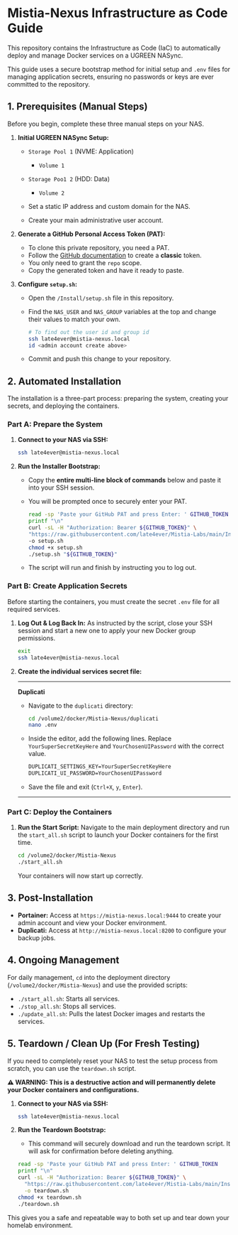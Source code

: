# Mistia-Nexus Infrastructure as Code Guide

This repository contains the Infrastructure as Code (IaC) to automatically deploy and manage Docker services on a UGREEN NASync.

This guide uses a secure bootstrap method for initial setup and `.env` files for managing application secrets, ensuring no passwords or keys are ever committed to the repository.

## 1. Prerequisites (Manual Steps)

Before you begin, complete these three manual steps on your NAS.

1. **Initial UGREEN NASync Setup:**
   * `Storage Pool 1` (NVME: Application)
      * `Volume 1`
   * `Storage Poo1 2` (HDD: Data)
      * `Volume 2`

   * Set a static IP address and custom domain for the NAS.
   * Create your main administrative user account.

2. **Generate a GitHub Personal Access Token (PAT):**
    * To clone this private repository, you need a PAT.
    * Follow the [GitHub documentation](https://docs.github.com/en/authentication/keeping-your-account-and-data-secure/managing-your-personal-access-tokens) to create a **classic** token.
    * You only need to grant the `repo` scope.
    * Copy the generated token and have it ready to paste.

3. **Configure `setup.sh`:**
    * Open the `/Install/setup.sh` file in this repository.
    * Find the `NAS_USER` and `NAS_GROUP` variables at the top and change their values to match your own.

        ```bash
        # To find out the user id and group id
        ssh late4ever@mistia-nexus.local
        id <admin account create above>
        ```

    * Commit and push this change to your repository.

## 2. Automated Installation

The installation is a three-part process: preparing the system, creating your secrets, and deploying the containers.

### Part A: Prepare the System

1. **Connect to your NAS via SSH:**

    ```bash
    ssh late4ever@mistia-nexus.local
    ```

2. **Run the Installer Bootstrap:**
    * Copy the **entire multi-line block of commands** below and paste it into your SSH session.
    * You will be prompted once to securely enter your PAT.

        ```bash
        read -sp 'Paste your GitHub PAT and press Enter: ' GITHUB_TOKEN
        printf "\n"
        curl -sL -H "Authorization: Bearer ${GITHUB_TOKEN}" \
        "https://raw.githubusercontent.com/late4ever/Mistia-Labs/main/Install/setup.sh" \
        -o setup.sh
        chmod +x setup.sh
        ./setup.sh "${GITHUB_TOKEN}"
        ```

    * The script will run and finish by instructing you to log out.

### Part B: Create Application Secrets

Before starting the containers, you must create the secret `.env` file for all required services.

1. **Log Out & Log Back In:** As instructed by the script, close your SSH session and start a new one to apply your new Docker group permissions.

    ```bash
    exit
    ssh late4ever@mistia-nexus.local
    ```

2. **Create the individual services secret file:**

    ---

   **Duplicati**
      * Navigate to the `duplicati` directory:

        ```bash
        cd /volume2/docker/Mistia-Nexus/duplicati
        nano .env
        ```

      * Inside the editor, add the following lines. Replace `YourSuperSecretKeyHere` and `YourChosenUIPassword` with the correct value.

        ```txt
        DUPLICATI_SETTINGS_KEY=YourSuperSecretKeyHere
        DUPLICATI_UI_PASSWORD=YourChosenUIPassword
        ```

      * Save the file and exit (`Ctrl+X`, `y`, `Enter`).

    ---

### Part C: Deploy the Containers

1. **Run the Start Script:** Navigate to the main deployment directory and run the `start_all.sh` script to launch your Docker containers for the first time.

    ```bash
    cd /volume2/docker/Mistia-Nexus
    ./start_all.sh
    ```

    Your containers will now start up correctly.

## 3. Post-Installation

* **Portainer:** Access at `https://mistia-nexus.local:9444` to create your admin account and view your Docker environment.
* **Duplicati:** Access at `http://mistia-nexus.local:8200` to configure your backup jobs.

## 4. Ongoing Management

For daily management, `cd` into the deployment directory (`/volume2/docker/Mistia-Nexus`) and use the provided scripts:

* `./start_all.sh`: Starts all services.
* `./stop_all.sh`: Stops all services.
* `./update_all.sh`: Pulls the latest Docker images and restarts the services.

## 5. Teardown / Clean Up (For Fresh Testing)

If you need to completely reset your NAS to test the setup process from scratch, you can use the `teardown.sh` script.

**⚠️ WARNING: This is a destructive action and will permanently delete your Docker containers and configurations.**

1. **Connect to your NAS via SSH:**

    ```bash
    ssh late4ever@mistia-nexus.local
    ```

2. **Run the Teardown Bootstrap:**
    * This command will securely download and run the teardown script. It will ask for confirmation before deleting anything.

    ```bash
    read -sp 'Paste your GitHub PAT and press Enter: ' GITHUB_TOKEN
    printf "\n"
    curl -sL -H "Authorization: Bearer ${GITHUB_TOKEN}" \
      "https://raw.githubusercontent.com/late4ever/Mistia-Labs/main/Install/teardown.sh" \
      -o teardown.sh
    chmod +x teardown.sh
    ./teardown.sh
    ```

This gives you a safe and repeatable way to both set up and tear down your homelab environment.
